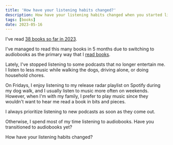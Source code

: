 ```yaml
---
title: 'How have your listening habits changed?'
description: How have your listening habits changed when you started listening to audiobooks?
tags: [books]
date: 2023-05-16
---
```


I've read [38 books so far in 2023](/books/). 

I've managed to read this many books in 5 months due to switching to audiobooks as the primary way that I [read books](/posts/where-do-you-get-your-audiobooks/).

Lately, I've stopped listening to some podcasts that no longer entertain me. I listen to less music while walking the dogs, driving alone, or doing household chores. 

On Fridays, I enjoy listening to my release radar playlist on Spotify during my dog walk, and I usually listen to music more often on weekends. However, when I'm with my family, I prefer to play music since they wouldn't want to hear me read a book in bits and pieces. 

I always prioritize listening to new podcasts as soon as they come out. 

Otherwise, I spend most of my time listening to audiobooks. Have you transitioned to audiobooks yet? 

How have your listening habits changed?